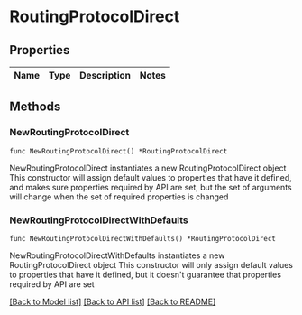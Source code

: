 # RoutingProtocolDirect

## Properties

Name | Type | Description | Notes
------------ | ------------- | ------------- | -------------

## Methods

### NewRoutingProtocolDirect

`func NewRoutingProtocolDirect() *RoutingProtocolDirect`

NewRoutingProtocolDirect instantiates a new RoutingProtocolDirect object
This constructor will assign default values to properties that have it defined,
and makes sure properties required by API are set, but the set of arguments
will change when the set of required properties is changed

### NewRoutingProtocolDirectWithDefaults

`func NewRoutingProtocolDirectWithDefaults() *RoutingProtocolDirect`

NewRoutingProtocolDirectWithDefaults instantiates a new RoutingProtocolDirect object
This constructor will only assign default values to properties that have it defined,
but it doesn't guarantee that properties required by API are set


[[Back to Model list]](../README.md#documentation-for-models) [[Back to API list]](../README.md#documentation-for-api-endpoints) [[Back to README]](../README.md)


